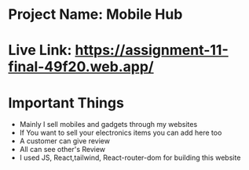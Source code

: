 # Project Name: Mobile Hub
# Live Link: https://assignment-11-final-49f20.web.app/
# Important Things
* Mainly I sell mobiles and gadgets through my websites
* If You want to sell your electronics items you can add here too
* A customer can give review 
* All can see other's Review
* I used JS, React,tailwind, React-router-dom for building this website